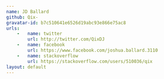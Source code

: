 ```yaml
---
name: JD Ballard
github: Qix-
gravatar-id: b7c510641e6526d19abc93e866e75ac8
urls:
    -   name: twitter
        url: http://twitter.com/QixDJ
    -   name: facebook
        url: https://www.facebook.com/joshua.ballard.3110
    -   name: stackoverflow
        url: https://stackoverflow.com/users/510036/qix
layout: default
---
```

